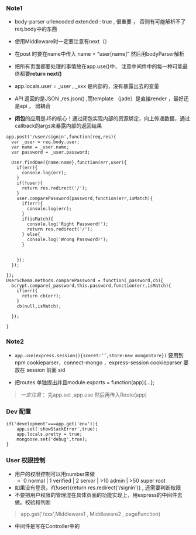 ### Note1 
* body-parser urlencoded  extended : true , 很重要 ， 否则有可能解析不了 req.body中的东西
* 使用Middleware时一定要注意有next（）
* 在post 时要在name中传入 name = “user[name]” 然后用bodyParser解析
* 把所有页面都要处理的事情放在app.use()中， 注意中间件中的每一种可能最终都要**return next()**
* app.locals.user = _user   , _xxx 是内部的，没有暴露出去的变量

* API 返回的是JSON ,res.json()  ,而template （jade）是直接render ，最好还是api ， 弱耦合
* **闭包**的应用是JS的核心！通过闭包实现内部的资源绑定，向上传递数据，通过callback的args来暴露内部的返回结果

```
app.post('/user/signin',function(req,res){
  var _user = req.body.user;
  var name = _user.name;
  var password = _user.password;

  User.findOne({name:name},function(err,user){
    if(err){
      console.log(err);
    }
    if(!user){
      return res.redirect('/');
    } 
    user.comparePassword(password,function(err,isMatch){
      if(err){
        console.log(err);
      }
      if(isMatch){
        console.log('Right Password!');
        return res.redirect('/');
      } else{
        console.log('Wrong Password!');
      }


    });
  });

});
UserSchema.methods.comparePassword = function(_password,cb){
  bcrypt.compare(_password,this.password,function(err,isMatch){
    if(err){
      return cb(err);
    }
    cb(null,isMatch);

  });

}
```
### Note2
* `app.use(express.session(){sceret:’’,store:new mongoStore})`
要用到npm cookieparser，connect-mongo ，express-session
cookieparser 要放在 session 前面 sid

* 把routes 单独提出并且module.exports = function(app){...};
> *一定注意*： 先app.set ,app.use 然后再传入Route(app)

### Dev 配置
```
if('development'===app.get('env')){
	app.set('showStackError',true);
	app.locals.pretty = true;
	mongoose.set('debug',true);
}
```
### User 权限控制
* 用户的权限控制可以用number来做
	* 0 normal | 1 verified | 2 senior | >10 admin | >50 super root
* 如果没有登录，if(!user){return res.redirect('/signin')} , 还需要判断权限
* 不要把用户权限的管理混在具体页面的功能实现上，用express的中间件去做。校验和判断
> app.get('/xxx',Middleware1 , Middleware2 , pageFunction)
* 中间件是写在Controller中的













